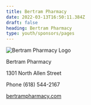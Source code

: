```yaml
---
title: Bertram Pharmacy
date: 2022-03-13T16:50:11.384Z
draft: false
heading: Bertram Pharmacy
type: youth/sponsors/pages
---
```

![Bertram Pharmacy Logo](https://res.cloudinary.com/robinson-soccer/image/upload/v1647188004/Sponsors/bertram-pharmacy_nodano.png)

Bertram Pharmacy

1301 North Allen Street

Phone (618) 544-2167

[bertrampharmacy.com](https://bertrampharmacy.com)